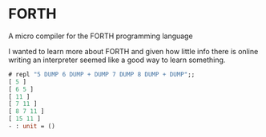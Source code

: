 # FORTH

A micro compiler for the FORTH programming language

I wanted to learn more about FORTH and given how little info there is online
writing an interpreter seemed like a good way to learn something.

```ocaml
# repl "5 DUMP 6 DUMP + DUMP 7 DUMP 8 DUMP + DUMP";;
[ 5 ]
[ 6 5 ]
[ 11 ]
[ 7 11 ]
[ 8 7 11 ]
[ 15 11 ]
- : unit = ()
```
